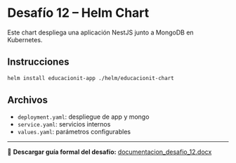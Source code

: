 # Desafío 12 – Helm Chart

Este chart despliega una aplicación NestJS junto a MongoDB en Kubernetes.

## Instrucciones

```bash
helm install educacionit-app ./helm/educacionit-chart
```

## Archivos

- `deployment.yaml`: despliegue de app y mongo
- `service.yaml`: servicios internos
- `values.yaml`: parámetros configurables

---

📄 **Descargar guía formal del desafío:**
[documentacion_desafio_12.docx](./documentacion_desafio_12.docx)